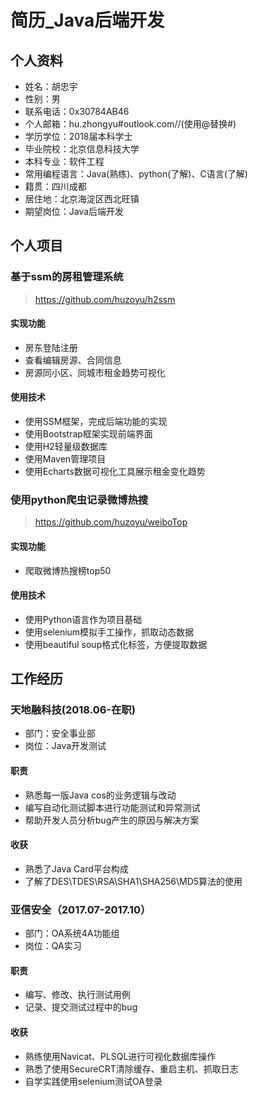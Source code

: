 # 简历_Java后端开发
## 个人资料  
- 姓名：胡忠宇 
- 性别：男 
- 联系电话：0x‭30784AB46‬
- 个人邮箱：hu.zhongyu#outlook.com//(使用@替换#)
- 学历学位：2018届本科学士
- 毕业院校：北京信息科技大学
- 本科专业：软件工程
- 常用编程语言：Java(熟练)、python(了解)、C语言(了解)
- 籍贯：四川成都
- 居住地：北京海淀区西北旺镇
- 期望岗位：Java后端开发 
## 个人项目 
### 基于ssm的房租管理系统  
>https://github.com/huzoyu/h2ssm 
#### 实现功能 
- 房东登陆注册 
- 查看编辑房源、合同信息
- 房源同小区、同城市租金趋势可视化 
#### 使用技术  
- 使用SSM框架，完成后端功能的实现 
- 使用Bootstrap框架实现前端界面
- 使用H2轻量级数据库
- 使用Maven管理项目 
- 使用Echarts数据可视化工具展示租金变化趋势 
### 使用python爬虫记录微博热搜  
>https://github.com/huzoyu/weiboTop 
#### 实现功能 
- 爬取微博热搜榜top50 
#### 使用技术  
- 使用Python语言作为项目基础
- 使用selenium模拟手工操作，抓取动态数据
- 使用beautiful soup格式化标签，方便提取数据 
## 工作经历 
### 天地融科技(2018.06-在职)  
- 部门：安全事业部 
- 岗位：Java开发测试
#### 职责  
- 熟悉每一版Java cos的业务逻辑与改动
- 编写自动化测试脚本进行功能测试和异常测试
- 帮助开发人员分析bug产生的原因与解决方案 
#### 收获 
- 熟悉了Java Card平台构成 
- 了解了DES\TDES\RSA\SHA1\SHA256\MD5算法的使用
### 亚信安全（2017.07-2017.10） 
 - 部门：OA系统4A功能组 
 - 岗位：QA实习 
 #### 职责  
 - 编写、修改、执行测试用例 
 - 记录、提交测试过程中的bug 
#### 收获  
- 熟练使用Navicat、PLSQL进行可视化数据库操作 
- 熟悉了使用SecureCRT清除缓存、重启主机、抓取日志
- 自学实践使用selenium测试OA登录 

